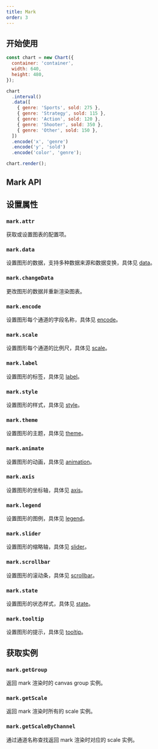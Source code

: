 ```yaml
---
title: Mark
order: 3
---
```


## 开始使用

```js
const chart = new Chart({
  container: 'container',
  width: 640,
  height: 480,
});

chart
  .interval()
  .data([
    { genre: 'Sports', sold: 275 },
    { genre: 'Strategy', sold: 115 },
    { genre: 'Action', sold: 120 },
    { genre: 'Shooter', sold: 350 },
    { genre: 'Other', sold: 150 },
  ])
  .encode('x', 'genre')
  .encode('y', 'sold')
  .encode('color', 'genre');

chart.render();
```

## Mark API

## 设置属性

### `mark.attr`

获取或设置图表的配置项。

### `mark.data`

设置图形的数据，支持多种数据来源和数据变换，具体见 [data](/spec/data/overview)。

### `mark.changeData`

更改图形的数据并重新渲染图表。

### `mark.encode`

设置图形每个通道的字段名称，具体见 [encode](/manual/core/encode)。

### `mark.scale`

设置图形每个通道的比例尺，具体见 [scale](/spec/overview#scale)。

### `mark.label`

设置图形的标签，具体见 [label](/spec/label/overview)。

### `mark.style`

设置图形的样式，具体见 [style](/spec/common/style)。

### `mark.theme`

设置图形的主题，具体见 [theme](/spec/overview#theme)。

### `mark.animate`

设置图形的动画，具体见 [animation](/spec/animation/overview)。

### `mark.axis`

设置图形的坐标轴，具体见 [axis](/spec/component/axis)。

### `mark.legend`

设置图形的图例，具体见 [legend](/spec/component/legend)。

### `mark.slider`

设置图形的缩略轴，具体见 [slider](/spec/component/slider)。

### `mark.scrollbar`

设置图形的滚动条，具体见 [scrollbar](/manual/component/scrollbar)。

### `mark.state`

设置图形的状态样式，具体见 [state](/manual/core/state)。

### `mark.tooltip`

设置图形的提示，具体见 [tooltip](/spec/component/tooltip)。

## 获取实例

### `mark.getGroup`

返回 mark 渲染时的 canvas group 实例。

### `mark.getScale`

返回 mark 渲染时所有的 scale 实例。

### `mark.getScaleByChannel`

通过通道名称查找返回 mark 渲染时对应的 scale 实例。
